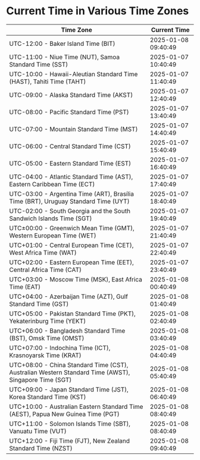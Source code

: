 # Current Time in Various Time Zones

| Time Zone | Current Time |
|-----------|--------------|
| UTC-12:00 - Baker Island Time (BIT) | 2025-01-08 09:40:49 |
| UTC-11:00 - Niue Time (NUT), Samoa Standard Time (SST) | 2025-01-07 10:40:49 |
| UTC-10:00 - Hawaii-Aleutian Standard Time (HAST), Tahiti Time (TAHT) | 2025-01-07 11:40:49 |
| UTC-09:00 - Alaska Standard Time (AKST) | 2025-01-07 12:40:49 |
| UTC-08:00 - Pacific Standard Time (PST) | 2025-01-07 13:40:49 |
| UTC-07:00 - Mountain Standard Time (MST) | 2025-01-07 14:40:49 |
| UTC-06:00 - Central Standard Time (CST) | 2025-01-07 15:40:49 |
| UTC-05:00 - Eastern Standard Time (EST) | 2025-01-07 16:40:49 |
| UTC-04:00 - Atlantic Standard Time (AST), Eastern Caribbean Time (ECT) | 2025-01-07 17:40:49 |
| UTC-03:00 - Argentina Time (ART), Brasília Time (BRT), Uruguay Standard Time (UYT) | 2025-01-07 18:40:49 |
| UTC-02:00 - South Georgia and the South Sandwich Islands Time (SGT) | 2025-01-07 19:40:49 |
| UTC±00:00 - Greenwich Mean Time (GMT), Western European Time (WET) | 2025-01-07 21:40:49 |
| UTC+01:00 - Central European Time (CET), West Africa Time (WAT) | 2025-01-07 22:40:49 |
| UTC+02:00 - Eastern European Time (EET), Central Africa Time (CAT) | 2025-01-07 23:40:49 |
| UTC+03:00 - Moscow Time (MSK), East Africa Time (EAT) | 2025-01-08 00:40:49 |
| UTC+04:00 - Azerbaijan Time (AZT), Gulf Standard Time (GST) | 2025-01-08 01:40:49 |
| UTC+05:00 - Pakistan Standard Time (PKT), Yekaterinburg Time (YEKT) | 2025-01-08 02:40:49 |
| UTC+06:00 - Bangladesh Standard Time (BST), Omsk Time (OMST) | 2025-01-08 03:40:49 |
| UTC+07:00 - Indochina Time (ICT), Krasnoyarsk Time (KRAT) | 2025-01-08 04:40:49 |
| UTC+08:00 - China Standard Time (CST), Australian Western Standard Time (AWST), Singapore Time (SGT) | 2025-01-08 05:40:49 |
| UTC+09:00 - Japan Standard Time (JST), Korea Standard Time (KST) | 2025-01-08 06:40:49 |
| UTC+10:00 - Australian Eastern Standard Time (AEST), Papua New Guinea Time (PGT) | 2025-01-08 08:40:49 |
| UTC+11:00 - Solomon Islands Time (SBT), Vanuatu Time (VUT) | 2025-01-08 08:40:49 |
| UTC+12:00 - Fiji Time (FJT), New Zealand Standard Time (NZST) | 2025-01-08 09:40:49 |
